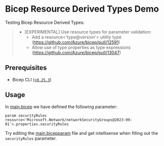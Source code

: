# Bicep Resource Derived Types Demo

Testing Bicep Resource Derived Types:

> - [EXPERIMENTAL] Use resource types for parameter validation:
>   - Add a resource<'type@version'> utility type (https://github.com/Azure/bicep/pull/12591)
>   - Allow use of type properties as type expressions (https://github.com/Azure/bicep/pull/13047)

## Prerequisites

- Bicep CLI ([`>0.25.3`](https://github.com/Azure/bicep/releases/tag/v0.25.3))

## Usage

In [main.bicep](main.bicep) we have defined the following parameter:

```bicep
param securityRules resource<'Microsoft.Network/networkSecurityGroups@2023-09-01'>.properties.securityRules
```

Try editing the [main.bicepparam](./main.bicepparam) file and get intellisense when filling out the `securityRules` parameter.